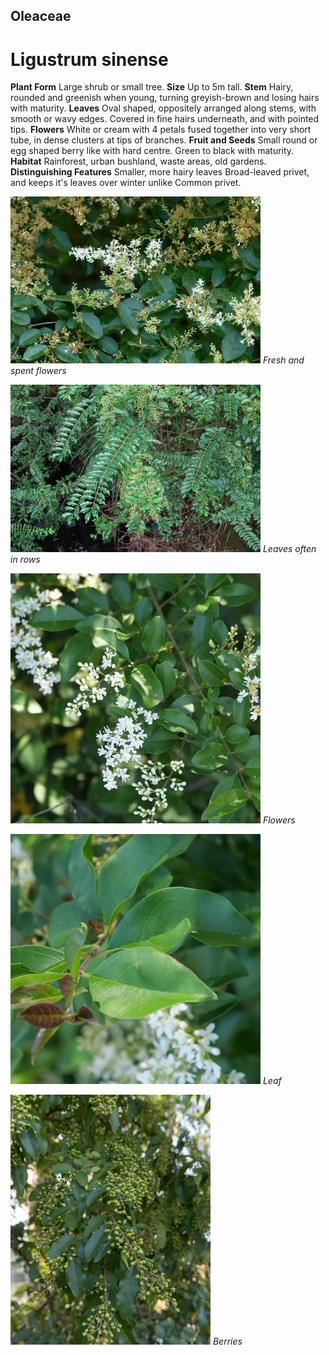 ## Oleaceae
# Ligustrum sinense
 **Plant Form** Large shrub or small tree. **Size** Up to 5m tall. **Stem** Hairy, rounded and greenish when young, turning greyish-brown and losing hairs with maturity. **Leaves** Oval shaped, oppositely arranged along stems, with smooth or wavy edges. Covered in fine hairs underneath, and with pointed tips. **Flowers** White or cream with 4 petals fused together into very short tube, in dense clusters at tips of branches. **Fruit and Seeds** Small round or egg shaped berry like with hard centre. Green to black with maturity. **Habitat** Rainforest, urban bushland, waste areas, old gardens. **Distinguishing Features** Smaller, more hairy leaves Broad-leaved privet, and keeps it's leaves over winter unlike Common privet.


![Fresh and spent flowers](8449_P6880718.jpg)
 *Fresh and spent flowers* 

![Leaves often in rows](13209_DSC_01132.jpg)
 *Leaves often in rows* 

![Flowers](68520_P1000541.jpg)
 *Flowers* 

![Leaf](65173_P1042809.jpg)
 *Leaf* 

![Berries](78649__SDI8497.jpg)
 *Berries* 

